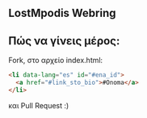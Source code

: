 LostMpodis Webring
-------------------

## Πώς να γίνεις μέρος:

Fork, στο αρχείο index.html:

```html
<li data-lang="es" id="#ena_id">
  <a href="#link_sto_bio">#Onoma</a>
</li>
```

και Pull Request :)
